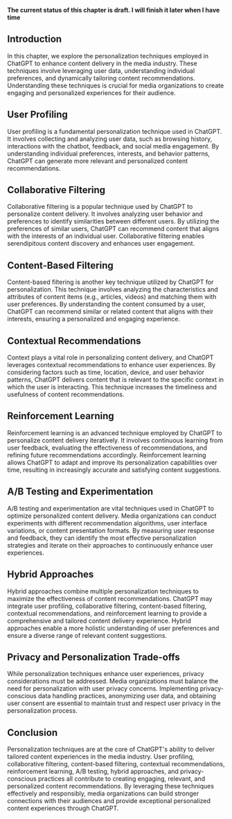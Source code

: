 **The current status of this chapter is draft. I will finish it later when I have time**

Introduction
------------

In this chapter, we explore the personalization techniques employed in ChatGPT to enhance content delivery in the media industry. These techniques involve leveraging user data, understanding individual preferences, and dynamically tailoring content recommendations. Understanding these techniques is crucial for media organizations to create engaging and personalized experiences for their audience.

User Profiling
--------------

User profiling is a fundamental personalization technique used in ChatGPT. It involves collecting and analyzing user data, such as browsing history, interactions with the chatbot, feedback, and social media engagement. By understanding individual preferences, interests, and behavior patterns, ChatGPT can generate more relevant and personalized content recommendations.

Collaborative Filtering
-----------------------

Collaborative filtering is a popular technique used by ChatGPT to personalize content delivery. It involves analyzing user behavior and preferences to identify similarities between different users. By utilizing the preferences of similar users, ChatGPT can recommend content that aligns with the interests of an individual user. Collaborative filtering enables serendipitous content discovery and enhances user engagement.

Content-Based Filtering
-----------------------

Content-based filtering is another key technique utilized by ChatGPT for personalization. This technique involves analyzing the characteristics and attributes of content items (e.g., articles, videos) and matching them with user preferences. By understanding the content consumed by a user, ChatGPT can recommend similar or related content that aligns with their interests, ensuring a personalized and engaging experience.

Contextual Recommendations
--------------------------

Context plays a vital role in personalizing content delivery, and ChatGPT leverages contextual recommendations to enhance user experiences. By considering factors such as time, location, device, and user behavior patterns, ChatGPT delivers content that is relevant to the specific context in which the user is interacting. This technique increases the timeliness and usefulness of content recommendations.

Reinforcement Learning
----------------------

Reinforcement learning is an advanced technique employed by ChatGPT to personalize content delivery iteratively. It involves continuous learning from user feedback, evaluating the effectiveness of recommendations, and refining future recommendations accordingly. Reinforcement learning allows ChatGPT to adapt and improve its personalization capabilities over time, resulting in increasingly accurate and satisfying content suggestions.

A/B Testing and Experimentation
-------------------------------

A/B testing and experimentation are vital techniques used in ChatGPT to optimize personalized content delivery. Media organizations can conduct experiments with different recommendation algorithms, user interface variations, or content presentation formats. By measuring user response and feedback, they can identify the most effective personalization strategies and iterate on their approaches to continuously enhance user experiences.

Hybrid Approaches
-----------------

Hybrid approaches combine multiple personalization techniques to maximize the effectiveness of content recommendations. ChatGPT may integrate user profiling, collaborative filtering, content-based filtering, contextual recommendations, and reinforcement learning to provide a comprehensive and tailored content delivery experience. Hybrid approaches enable a more holistic understanding of user preferences and ensure a diverse range of relevant content suggestions.

Privacy and Personalization Trade-offs
--------------------------------------

While personalization techniques enhance user experiences, privacy considerations must be addressed. Media organizations must balance the need for personalization with user privacy concerns. Implementing privacy-conscious data handling practices, anonymizing user data, and obtaining user consent are essential to maintain trust and respect user privacy in the personalization process.

Conclusion
----------

Personalization techniques are at the core of ChatGPT's ability to deliver tailored content experiences in the media industry. User profiling, collaborative filtering, content-based filtering, contextual recommendations, reinforcement learning, A/B testing, hybrid approaches, and privacy-conscious practices all contribute to creating engaging, relevant, and personalized content recommendations. By leveraging these techniques effectively and responsibly, media organizations can build stronger connections with their audiences and provide exceptional personalized content experiences through ChatGPT.
